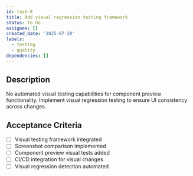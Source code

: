 ```yaml
---
id: task-8
title: Add visual regression testing framework
status: To Do
assignee: []
created_date: '2025-07-20'
labels:
  - testing
  - quality
dependencies: []
---
```


## Description

No automated visual testing capabilities for component preview functionality. Implement visual regression testing to ensure UI consistency across changes.

## Acceptance Criteria

- [ ] Visual testing framework integrated
- [ ] Screenshot comparison implemented
- [ ] Component preview visual tests added
- [ ] CI/CD integration for visual changes
- [ ] Visual regression detection automated
